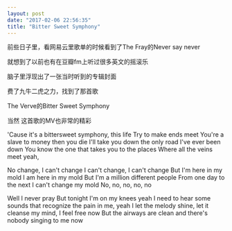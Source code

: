 ```yaml
---
layout: post
date: "2017-02-06 22:56:35"
title: "Bitter Sweet Symphony"
---
```


前些日子里，看网易云里歌单的时候看到了The Fray的Never say never

就想到了以前也有在豆瓣fm上听过很多英文的摇滚乐

脑子里浮现出了一张当时听到的专辑封面

费了九牛二虎之力，找到了那首歌

The Verve的Bitter Sweet Symphony

当然 这首歌的MV也非常的精彩

'Cause it's a bittersweet symphony, this life
Try to make ends meet
You're a slave to money then you die
I'll take you down the only road I've ever been down
You know the one that takes you to the places
Where all the veins meet yeah,

No change, I can't change
I can't change, I can't change
But I'm here in my mold
I am here in my mold
But I'm a million different people
From one day to the next
I can't change my mold
No, no, no, no, no

Well I never pray
But tonight I'm on my knees yeah
I need to hear some sounds that recognize the pain in me, yeah
I let the melody shine, let it cleanse my mind, I feel free now
But the airways are clean and there's nobody singing to me now
